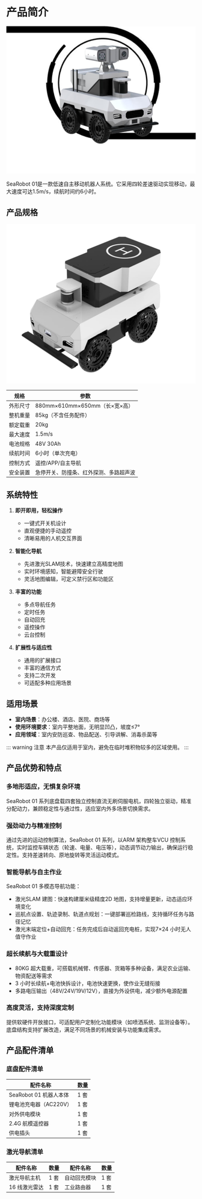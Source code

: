 # 产品简介

![SeaRobot 01](/images/searobot/media/image1.png)

SeaRobot 01是一款低速自主移动机器人系统。它采用四轮差速驱动实现移动，最大速度可达1.5m/s，续航时间约6小时。

## 产品规格

![SeaRobot 01 外观](/images/searobot/media/image2.png)

规格 | 参数
--- | ---
外形尺寸 | 880mm×610mm×650mm（长×宽×高）
整机重量 | 85kg（不含任务配件）
额定载重 | 20kg
最大速度 | 1.5m/s
电池规格 | 48V 30Ah
续航时间 | 6小时（单次充电）
控制方式 | 遥控/APP/自主导航
安全装置 | 急停开关、防撞条、红外探测、多路超声波

## 系统特性

1. **即开即用，轻松操作**
   - 一键式开关机设计
   - 直观便捷的手动遥控
   - 清晰易用的人机交互界面

2. **智能化导航**
   - 先进激光SLAM技术，快速建立高精度地图
   - 实时环境感知，智能避障安全行驶
   - 灵活地图编辑，可定义禁行区和功能区

3. **丰富的功能**
   - 多点导航任务
   - 定时任务
   - 自动回充
   - 遥控操作
   - 云台控制

4. **扩展性与适应性**
   - 通用的扩展接口
   - 丰富的通信方式
   - 支持二次开发
   - 可适配多种应用场景

## 适用场景

- **室内场景**：办公楼、酒店、医院、商场等
- **使用环境要求**：室内平整地面，无明显凹凸，坡度≤7°
- **应用领域**：室内安防巡查、物品配送、引导讲解、消毒杀菌等

::: warning 注意
本产品仅适用于室内，避免在临时堆积物较多的区域使用。
:::

## 产品优势和特点

### 多地形适应，无惧复杂环境

SeaRobot 01 系列底盘载四套独立控制直流无刷伺服电机，四轮独立驱动，精准分配动力，兼顾稳定性与通过性，适应室内外多场景切换需求。

### 强劲动力与精准控制

通过先进的运动控制算法，SeaRobot 01 系列，以ARM 架构整车VCU 控制系统，实时监控车辆状态（轮速、电量、电压等），动态调节动力输出，确保运行稳定性。支持差速转向、原地旋转等灵活运动模式。

### 智能导航与自主作业

SeaRobot 01 多模态导航功能：
- 激光SLAM 建图：快速构建厘米级精度2D 地图，支持增量更新，动态适应环境变化
- 巡航点设置、轨迹录制、轨道点规划：一键部署巡检路线，支持循环任务与路径记忆
- 激光末端定位+自动回充：任务完成后自动返回充电桩，实现7×24 小时无人值守作业

### 超长续航与大载重设计

- 80KG 超大载重，可搭载机械臂、传感器、货箱等多种设备，满足农业运输、物资配送等需求
- 3 小时长续航+电池快拆设计，电池快速更换，使作业无缝衔接
- 多路电压输出（48V/24V/19V/12V），直接为外设供电，减少额外电源配置

### 高度灵活，支持深度定制

提供软硬件开放接口，可适配用户定制化功能模块（如喷洒系统、监测设备等）。底盘结构支持扩展改造，满足不同场景的机械安装与功能集成需求。

## 产品配件清单

### 底盘配件清单

| 配件名称 | 数量 |
|----------|------|
| SeaRobot 01 机器人本体 | 1 套 |
| 锂电池充电器（AC220V） | 1 套 |
| 对外供电模块 | 1 套 |
| 2.4G 航模遥控器 | 1 套 |
| 供电插头 | 1 套 |

### 激光导航清单

| 配件名称 | 数量 | 配件名称 | 数量 |
|----------|------|----------|------|
| 激光导航主机 | 1 套 | 自动回充模块 | 1 套 |
| 16 线激光雷达 | 1 套 | 工业路由器 | 1 套 | 